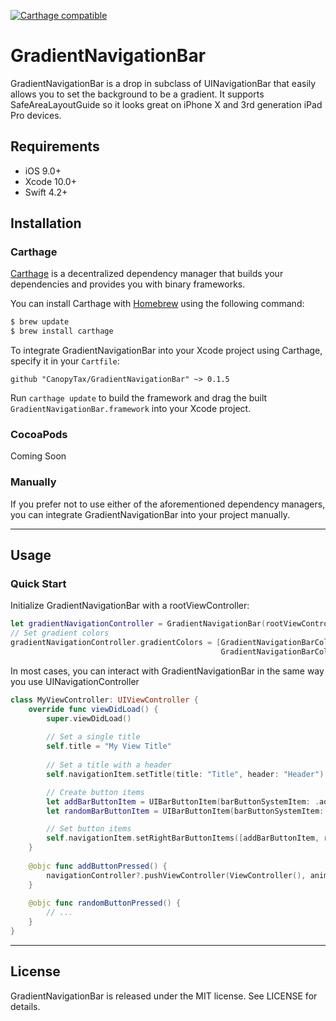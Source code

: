 [![Carthage compatible](https://img.shields.io/badge/Carthage-compatible-4BC51D.svg?style=flat)](https://github.com/Carthage/Carthage)

# GradientNavigationBar

GradientNavigationBar is a drop in subclass of UINavigationBar that easily allows you to set the background to be a gradient. It supports SafeAreaLayoutGuide so it looks great on iPhone X and 3rd generation iPad Pro devices.

## Requirements

- iOS 9.0+
- Xcode 10.0+
- Swift 4.2+

## Installation

### Carthage

[Carthage](https://github.com/Carthage/Carthage) is a decentralized dependency manager that builds your dependencies and provides you with binary frameworks.

You can install Carthage with [Homebrew](http://brew.sh/) using the following command:

```bash
$ brew update
$ brew install carthage
```

To integrate GradientNavigationBar into your Xcode project using Carthage, specify it in your `Cartfile`:

```ogdl
github "CanopyTax/GradientNavigationBar" ~> 0.1.5
```

Run `carthage update` to build the framework and drag the built `GradientNavigationBar.framework` into your Xcode project.

### CocoaPods

Coming Soon

### Manually

If you prefer not to use either of the aforementioned dependency managers, you can integrate GradientNavigationBar into your project manually.

---

## Usage

### Quick Start
Initialize GradientNavigationBar with a rootViewController:
```swift
let gradientNavigationController = GradientNavigationBar(rootViewController: ViewController())
// Set gradient colors
gradientNavigationController.gradientColors = [GradientNavigationBarColor(color: UIColor.blue, location: 0.0),
                                               GradientNavigationBarColor(color: UIColor.purple, location: 1.0)]
```

In most cases, you can interact with GradientNavigationBar in the same way you use UINavigationController
```swift
class MyViewController: UIViewController {
    override func viewDidLoad() {
        super.viewDidLoad()
        
        // Set a single title
        self.title = "My View Title"
        
        // Set a title with a header
        self.navigationItem.setTitle(title: "Title", header: "Header")

        // Create button items
        let addBarButtonItem = UIBarButtonItem(barButtonSystemItem: .add, target: self, action: #selector(addButtonPressed))
        let randomBarButtonItem = UIBarButtonItem(barButtonSystemItem: .refresh, target: self, action: #selector(randomButtonPressed))

        // Set button items
        self.navigationItem.setRightBarButtonItems([addBarButtonItem, randomBarButtonItem], animated: true)
    }
    
    @objc func addButtonPressed() {
        navigationController?.pushViewController(ViewController(), animated: true)
    }
    
    @objc func randomButtonPressed() {
        // ...
    }
}
```

---

## License

GradientNavigationBar is released under the MIT license. See LICENSE for details.
